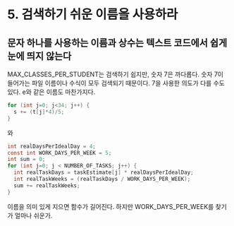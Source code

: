 # 5. 검색하기 쉬운 이름을 사용하라

## **문자 하나를 사용하는 이름과 상수는 텍스트 코드에서 쉽게 눈에 띄지 않는다**

MAX\_CLASSES\_PER\_STUDENT는 검색하기 쉽지만, 숫자 7은 까다롭다. 숫자 7이 들어가는 파일 이름이나 수식이 모두 검색되기 때문이다. 7을 사용한 의도가 다를 수도 있다. e와 같은 이름도 마찬가지다.

```java
for (int j=0; j<34; j++) {
  s += (t[j]*4)/5;
}
```

와

```java
int realDaysPerIdealDay = 4;
const int WORK_DAYS_PER_WEEK = 5;
int sum = 0;
for (int j=0; j < NUMBER_OF_TASKS; j++) {
  int realTaskDays = taskEstimate[j] * realDaysPerIdealDay;
  int realTaskWeeks = (realTaskDays / WORK_DAYS_PER_WEEK);
  sum += realTaskWeeks;
}
```

이름을 의미 있게 지으면 함수가 길어진다. 하지만 WORK\_DAYS\_PER\_WEEK를 찾기가 얼마나 쉬운가.

